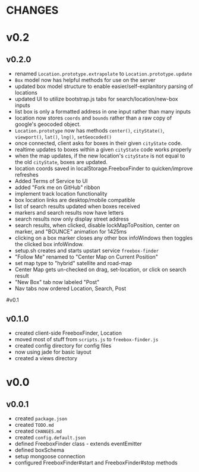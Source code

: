 # CHANGES

# v0.2
## v0.2.0
* renamed `Location.prototype.extrapolate` to `Location.prototype.update`
* `Box` model now has helpful methods for use on the server
* updated box model structure to enable easier/self-explanitory parsing of locations
* updated UI to utilize bootstrap.js tabs for search/location/new-box inputs
* list box is only a formatted address in one input rather than many inputs
* location now stores `coords` and `bounds` rather than a raw copy of google's geocoded object.
* `Location.prototype` now has methods `center()`, `cityState()`, `viewport()`, `lat()`, `lng()`, `setGeocoded()`
* once connected, client asks for boxes in their given `cityState` code.
* realtime updates to boxes within a given `cityState` code works properly
* when the map updates, if the new location's `cityState` is not equal to the old `cityState`, boxes are updated. 
* location coords saved in localStorage.FreeboxFinder to quicken/improve refreshes
* Added Terms of Service to UI
* added "Fork me on GitHub" ribbon
* implement track location functionality
* box location links are desktop/mobile compatible
* list of search results updated when boxes received
* markers and search results now have letters
* search results now only display street address
* search results, when clicked, disable lockMapToPosition, center on marker, and "BOUNCE" animation for 1425ms
* clicking on a box marker closes any other box infoWindows then toggles the clicked box infoWindow.
* setup.sh creates and starts upstart service `freebox-finder`
* "Follow Me" renamed to "Center Map on Current Position"
* set map type to "hybrid" satellite and road-map
* Center Map gets un-checked on drag, set-location, or click on search result
* "New Box" tab now labeled "Post"
* Nav tabs now ordered Location, Search, Post

#v0.1
## v0.1.0
* created client-side FreeboxFinder, Location
* moved most of stuff from `scripts.js` to `freebox-finder.js`
* created config directory for config files
* now using jade for basic layout
* created a views directory

# v0.0
## v0.0.1
* created `package.json`
* created `TODO.md`
* created `CHANGES.md`
* created `config.default.json`
* defined FreeboxFinder class - extends eventEmitter
* defined boxSchema
* setup mongoose connection
* configured FreeboxFinder#start and FreeboxFinder#stop methods
